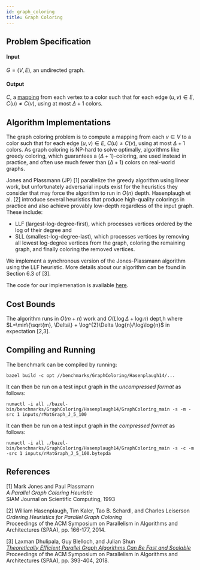 ```yaml
---
id: graph_coloring
title: Graph Coloring
---
```


## Problem Specification
#### Input
$G=(V, E)$, an undirected graph.

#### Output
$C$, a [mapping](/docs/benchmarks/definitions) from each vertex to a color such that for each
edge $(u, v) \in E$, $C(u) \neq C(v)$, using at most $\Delta+1$ colors.

## Algorithm Implementations

The graph coloring problem is to compute a mapping from each $v \in V$
to a color such that for each edge $(u, v) \in E$, $C(u) \neq C(v)$,
using at most $\Delta+1$ colors.  As graph coloring is
$\mathsf{NP}$-hard to solve optimally, algorithms like greedy
coloring, which guarantees a $(\Delta+1)$-coloring, are used instead
in practice, and often use much fewer than $(\Delta + 1)$ colors on
real-world graphs.

Jones and Plassmann (JP) [1] parallelize the greedy algorithm using linear
work, but unfortunately adversarial inputs exist for the heuristics
they consider that may force the algorithm to run in $O(n)$ depth.
Hasenplaugh et al. [2] introduce several heuristics that produce
high-quality colorings in practice and also achieve provably low-depth
regardless of the input graph. These include:
* LLF (largest-log-degree-first), which processes vertices ordered by the
log of their degree and
* SLL (smallest-log-degree-last), which processes vertices by removing all lowest log-degree vertices from the
graph, coloring the remaining graph, and finally coloring the removed
vertices.

We implement a synchronous version of the Jones-Plassmann algorithm
using the LLF heuristic. More details about our algorithm can be found
in Section 6.3 of [3].

The code for our implemenation is available
[here](https://github.com/ldhulipala/gbbs/tree/master/benchmarks/GraphColoring/Hasenplaugh14/).

## Cost Bounds
The algorithm runs in $O(m + n)$ work and $O(L \log
\Delta + \log n)$ dept,h  where $L=\min\{\sqrt{m}, \Delta\} +
\log^{2}\Delta \log{n}/\log\log{n}$ in expectation [2,3].

## Compiling and Running

The benchmark can be compiled by running:
```
bazel build -c opt //benchmarks/GraphColoring/Hasenplaugh14/...
```

It can then be run on a test input graph in the *uncompressed format* as follows:
```
numactl -i all ./bazel-bin/benchmarks/GraphColoring/Hasenplaugh14/GraphColoring_main -s -m -src 1 inputs/rMatGraph_J_5_100
```

It can then be run on a test input graph in the *compressed format* as follows:
```
numactl -i all ./bazel-bin/benchmarks/GraphColoring/Hasenplaugh14/GraphColoring_main -s -c -m -src 1 inputs/rMatGraph_J_5_100.bytepda
```

## References
[1] Mark Jones and Paul Plassmann<br/>
*A Parallel Graph Coloring Heuristic*<br/>
SIAM Journal on Scientific Computing, 1993

[2] William Hasenplaugh, Tim Kaler, Tao B. Schardl, and Charles Leiserson<br/>
*Ordering Heuristics for Parallel Graph Coloring*<br/>
Proceedings of the ACM Symposium on Parallelism in Algorithms and Architectures (SPAA), pp. 166-177, 2014. <br/>

[3] Laxman Dhulipala, Guy Blelloch, and Julian Shun<br/>
[*Theoretically Efficient Parallel Graph Algorithms Can Be Fast and Scalable*](https://ldhulipala.github.io/papers/gbbs_topc.pdf)<br/>
Proceedings of the ACM Symposium on Parallelism in Algorithms and Architectures (SPAA), pp. 393-404, 2018. <br/>
